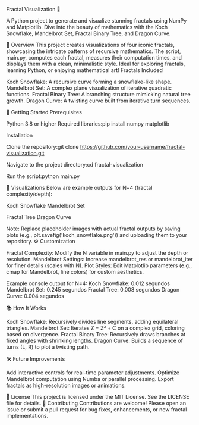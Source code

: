 Fractal Visualization 🌌
 
A Python project to generate and visualize stunning fractals using NumPy and Matplotlib. Dive into the beauty of mathematics with the Koch Snowflake, Mandelbrot Set, Fractal Binary Tree, and Dragon Curve.

📜 Overview
This project creates visualizations of four iconic fractals, showcasing the intricate patterns of recursive mathematics. The script, main.py, computes each fractal, measures their computation times, and displays them with a clean, minimalistic style. Ideal for exploring fractals, learning Python, or enjoying mathematical art!
Fractals Included

Koch Snowflake: A recursive curve forming a snowflake-like shape.
Mandelbrot Set: A complex plane visualization of iterative quadratic functions.
Fractal Binary Tree: A branching structure mimicking natural tree growth.
Dragon Curve: A twisting curve built from iterative turn sequences.

🚀 Getting Started
Prerequisites

Python 3.8 or higher
Required libraries:pip install numpy matplotlib



Installation

Clone the repository:git clone https://github.com/your-username/fractal-visualization.git


Navigate to the project directory:cd fractal-visualization


Run the script:python main.py



🎨 Visualizations
Below are example outputs for N=4 (fractal complexity/depth):

Koch Snowflake
Mandelbrot Set

Fractal Tree
Dragon Curve

Note: Replace placeholder images with actual fractal outputs by saving plots (e.g., plt.savefig('koch_snowflake.png')) and uploading them to your repository.
⚙️ Customization

Fractal Complexity: Modify the N variable in main.py to adjust the depth or resolution.
Mandelbrot Settings: Increase mandelbrot_res or mandelbrot_iter for finer details (scales with N).
Plot Styles: Edit Matplotlib parameters (e.g., cmap for Mandelbrot, line colors) for custom aesthetics.

Example console output for N=4:
Koch Snowflake: 0.012 segundos
Mandelbrot Set: 0.245 segundos
Fractal Tree: 0.008 segundos
Dragon Curve: 0.004 segundos

📚 How It Works

Koch Snowflake: Recursively divides line segments, adding equilateral triangles.
Mandelbrot Set: Iterates Z = Z² + C on a complex grid, coloring based on divergence.
Fractal Binary Tree: Recursively draws branches at fixed angles with shrinking lengths.
Dragon Curve: Builds a sequence of turns (L, R) to plot a twisting path.

🛠️ Future Improvements

Add interactive controls for real-time parameter adjustments.
Optimize Mandelbrot computation using Numba or parallel processing.
Export fractals as high-resolution images or animations.

📄 License
This project is licensed under the MIT License. See the LICENSE file for details.
🙌 Contributing
Contributions are welcome! Please open an issue or submit a pull request for bug fixes, enhancements, or new fractal implementations.

